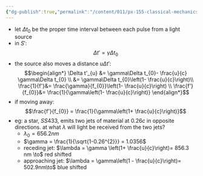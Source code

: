```yaml
---
{"dg-publish":true,"permalink":"/content/011/px-155-classical-mechanics-and-special-relativity/special-relativity/px-155-h-the-lorentz-transformations/px-155-h4-relativistic-doppler-effect-seeing-vs-observing/","noteIcon":"1","created":"2024-10-01T18:27:09.774+01:00","updated":"2024-11-26T19:58:38.170+00:00"}
---
```


- let $\Delta t_{0}$ be the proper time interval between each pulse from a light source
- in $S':$
$$\Delta t' = \gamma \Delta t_0$$
- the source also moves a distance $u\Delta t':$
$$\begin{align*}
		\Delta t'_{u} &= \gamma\Delta t_{0}- \frac{u}{c} \gamma\Delta t_{0} \\
		&= \gamma\Delta t_{0}\left(1- \frac{u}{c}\right)\\
		\frac{1}{f'}&= \frac{\gamma}{f_{0}}\left(1- \frac{u}{c}\right) \\
		\frac{f'}{f_{0}}&= \frac{1}{\gamma\left(1- \frac{u}{c}\right)}
	\end{align*}$$
- if moving away:
$$\frac{f'}{f_{0}} = \frac{1}{\gamma\left(1+ \frac{u}{c}\right)}$$
- eg: a star, $SS433$, emits two jets of material at $0.26c$ in opposite directions. at what $\lambda$ will light be received from the two jets?
	- $\lambda_{0}=656.2nm$
	- $\gamma = \frac{1}{\sqrt{1-0.26^{2}}} = 1.0356$
	- receding jet: $\lambda = \gamma \left(1+ \frac{u}{c}\right)= 856.3 nm \to$ red shifted
	- approaching jet: $\lambda = \gamma\left(1 - \frac{u}{c}\right)= 502.9nm\to$ blue shifted
